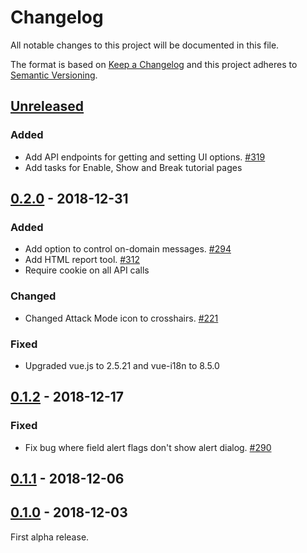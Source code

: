 # Changelog
All notable changes to this project will be documented in this file.

The format is based on [Keep a Changelog](https://keepachangelog.com/en/1.0.0/)
and this project adheres to [Semantic Versioning](https://semver.org/spec/v2.0.0.html).

## [Unreleased]

### Added
 - Add API endpoints for getting and setting UI options. [#319](https://github.com/zaproxy/zap-hud/issues/319)
 - Add tasks for Enable, Show and Break tutorial pages

## [0.2.0] - 2018-12-31

### Added
 - Add option to control on-domain messages. [#294](https://github.com/zaproxy/zap-hud/issues/294)
 - Add HTML report tool. [#312](https://github.com/zaproxy/zap-hud/issues/312)
 - Require cookie on all API calls

### Changed

 - Changed Attack Mode icon to crosshairs. [#221](https://github.com/zaproxy/zap-hud/issues/221)

### Fixed
 - Upgraded vue.js to 2.5.21 and vue-i18n to 8.5.0 

## [0.1.2] - 2018-12-17

### Fixed
 - Fix bug where field alert flags don't show alert dialog. [#290](https://github.com/zaproxy/zap-hud/issues/290)

## [0.1.1] - 2018-12-06

## [0.1.0] - 2018-12-03
First alpha release.

[Unreleased]: https://github.com/zaproxy/zap-hud/compare/v0.2.0...HEAD
[0.2.0]: https://github.com/zaproxy/zap-hud/compare/v0.1.2...v0.2.0
[0.1.2]: https://github.com/zaproxy/zap-hud/compare/v0.1.1...v0.1.2
[0.1.1]: https://github.com/zaproxy/zap-hud/compare/v0.1.0...v0.1.1
[0.1.0]: https://github.com/zaproxy/zap-hud/compare/f41b7a279a3a2d86edbf22e7d48d6b9c24e768c8...v0.1.0